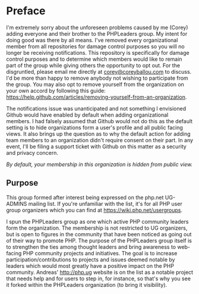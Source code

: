 Preface
==========

I'm extremely sorry about the unforeseen problems caused by me (Corey) adding everyone and their brother to the PHPLeaders group. My intent for doing good was there by all means. I've removed every organizational member from all repositories for damage control purposes so you will no longer be receiving notifications. This repository is specifically for damage control purposes and to determine which members would like to remain part of the group while giving others the opportunity to opt out. For the disgruntled, please email me directly at corey@coreyballou.com to discuss. I'd be more than happy to remove anybody not wishing to participate from the group. You may also opt to remove yourself from the organization on your own accord by following this guide: https://help.github.com/articles/removing-yourself-from-an-organization. 

The notifications issue was unanticipated and not something I envisioned Github would have enabled by default when adding organizational members. I had falsely assumed that Github would not do this as the default setting is to hide organizations form a user's profile and all public facing views. It also brings up the question as to why the default action for adding team members to an organization didn't require consent on their part. In any event, I'll be filing a support ticket with Github on this matter as a security and privacy concern.

_By default, your membership in this organization is hidden from public view._

## Purpose ##

This group formed after interest being expressed on the php.net UG-ADMINS mailing list. If you're unfamiliar with the list, it's for all PHP user group organizers which you can find at https://wiki.php.net/usergroups.

I spun the PHPLeaders group as one which active PHP community leaders form the organization. The membership is not restricted to UG organizers, but is open to figures in the community that have been noticed as going out of their way to promote PHP. The purpose of the PHPLeaders group itself is to strengthen the ties among thought leaders and bring awareness to web-facing PHP community projects and initiatives. The goal is to increase participation/contributions to projects and issues deemed notable by leaders which would most greatly have a positive impact on the PHP community. Andreas' http://php.ug website is on the list as a notable project that needs help and for users to step in, for instance, so that's why you see it forked within the PHPLeaders organization (to bring it visibility).
